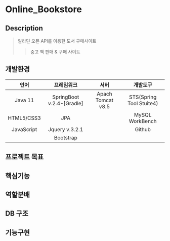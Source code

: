 # Online_Bookstore

## Description
> 알라딘 오픈 API를 이용한 도서 구매사이트
>> 중고 책 판매 & 구매 사이트


## 개발환경
| 언어 | 프레임워크 | 서버 | 개발도구 |
|:---:|:---:|:---:|:---:|
|Java 11|SpringBoot v.2.4-[Gradle]|Apach Tomcat v8.5|STS(Spring Tool Stuite4)|
|HTML5/CSS3|JPA||MySQL WorkBench|
|JavaScript|Jquery v.3.2.1||Github|
||Bootstrap|||


## 프로젝트 목표

## 핵심기능

## 역할분배

## DB 구조

## 기능구현
